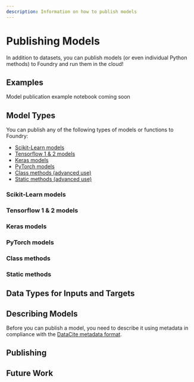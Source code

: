 ```yaml
---
description: Information on how to publish models
---
```


# Publishing Models

In addition to datasets, you can publish models \(or even individual Python methods\) to Foundry and run them in the cloud!

## Examples

Model publication example notebook coming soon

## Model Types

You can publish any of the following types of models or functions to Foundry:

* [Scikit-Learn models](publishing-models.md#scikit-learn-models)
* [Tensorflow 1 & 2 models](publishing-models.md#tensorflow-1-and-2-models)
* [Keras models](publishing-models.md#keras-models)
* [PyTorch models](publishing-models.md#keras-models)
* [Class methods \(advanced use\)](publishing-models.md#class-methods)
* [Static methods \(advanced use\)](publishing-models.md#static-methods)

### Scikit-Learn models

### Tensorflow 1 & 2 models

### Keras models

### PyTorch models

### Class methods

### Static methods

## Data Types for Inputs and Targets

## Describing Models 

Before you can publish a model, you need to describe it using metadata in compliance with the [DataCite metadata format](https://schema.datacite.org). 

## Publishing

## Future Work

